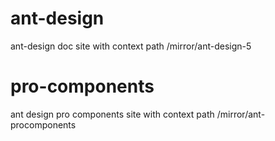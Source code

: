 # ant-design
ant-design doc site with context path /mirror/ant-design-5

# pro-components
ant design pro components site with context path /mirror/ant-procomponents